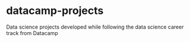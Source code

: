 # datacamp-projects
Data science projects developed while following the data science career track from Datacamp
